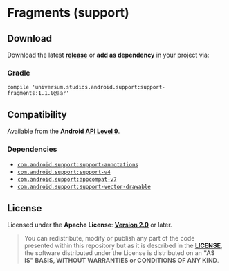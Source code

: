 Fragments (support)
===============

## Download ##

Download the latest **[release](https://github.com/universum-studios/android_fragments/releases/tag/support-1.1.0 "Latest Releases page")** or **add as dependency** in your project via:

### Gradle ###

    compile 'universum.studios.android.support:support-fragments:1.1.0@aar'

## Compatibility ##

Available from the **Android [API Level 9](http://developer.android.com/about/versions/android-2.3.html "See API highlights")**.

### Dependencies ###

- [`com.android.support:support-annotations`](https://developer.android.com/topic/libraries/support-library/packages.html#annotations)
- [`com.android.support:support-v4`](https://developer.android.com/topic/libraries/support-library/packages.html#v4)
- [`com.android.support:appcompat-v7`](https://developer.android.com/topic/libraries/support-library/packages.html#v7)
- [`com.android.support:support-vector-drawable`](https://developer.android.com/topic/libraries/support-library/packages.html#vector-drawable)

## License ##

Licensed under the **Apache License**: **[Version 2.0](http://www.apache.org/licenses/LICENSE-2.0)** or later.

> You can redistribute, modify or publish any part of the code presented within this repository but as it is described in the [**LICENSE**](https://github.com/universum-studios/android_fragments/blob/support-master/LICENSE.md), the software distributed under the License is distributed on an **"AS IS" BASIS, WITHOUT WARRANTIES or CONDITIONS OF ANY KIND**.
